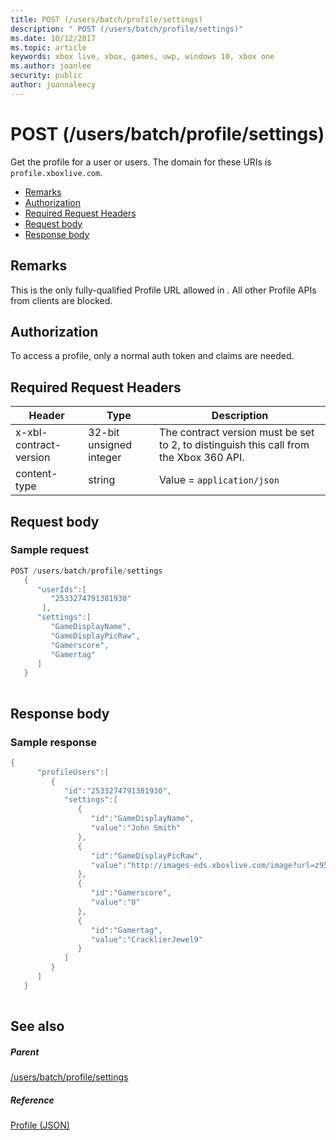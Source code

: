 ```yaml
---
title: POST (/users/batch/profile/settings)
description: " POST (/users/batch/profile/settings)"
ms.date: 10/12/2017
ms.topic: article
keywords: xbox live, xbox, games, uwp, windows 10, xbox one
ms.author: joanlee
security: public
author: joannaleecy
---
```


# POST (/users/batch/profile/settings)
Get the profile for a user or users. 
The domain for these URIs is `profile.xboxlive.com`.
 
  * [Remarks](#ID4EV)
  * [Authorization](#ID4EFB)
  * [Required Request Headers](#ID4EOB)
  * [Request body](#ID4EZC)
  * [Response body](#ID4EJD)
 
<a id="ID4EV"></a>

 
## Remarks
 
This is the only fully-qualified Profile URL allowed in . All other Profile APIs from clients are blocked.
  
<a id="ID4EFB"></a>

 
## Authorization
 
To access a profile, only a normal auth token and claims are needed.
  
<a id="ID4EOB"></a>

 
## Required Request Headers
 
| Header| Type| Description| 
| --- | --- | --- | 
| x-xbl-contract-version| 32-bit unsigned integer| The contract version must be set to 2, to distinguish this call from the Xbox 360 API.| 
| content-type| string| Value = <code>application/json</code>| 
  
<a id="ID4EZC"></a>

 
## Request body
 
<a id="ID4E6C"></a>

 
### Sample request
 

```cpp
POST /users/batch/profile/settings
   {
      "userIds":[
         "2533274791381930"
       ],
      "settings":[
         "GameDisplayName",
         "GameDisplayPicRaw",
         "Gamerscore",
         "Gamertag"
      ]
   }
      
```

   
<a id="ID4EJD"></a>

 
## Response body
 
<a id="ID4EPD"></a>

 
### Sample response
 

```cpp
{
      "profileUsers":[
         {
            "id":"2533274791381930",
            "settings":[
               {
                  "id":"GameDisplayName",
                  "value":"John Smith"
               },
               {
                  "id":"GameDisplayPicRaw",
                  "value":"http://images-eds.xboxlive.com/image?url=z951ykn43p4FqWbbFvR2Ec.8vbDhj8G2Xe7JngaTToBrrCmIEEXHC9UNrdJ6P7KIN0gxC2r1YECCd3mf2w1FDdmFCpSokJWa2z7xtVrlzOyVSc6pPRdWEXmYtpS2xE4F"
               },
               {
                  "id":"Gamerscore",
                  "value":"0"
               },
               {
                  "id":"Gamertag",
                  "value":"CracklierJewel9"
               }
            ]
         }
      ]
   }
         
```

   
<a id="ID4EZD"></a>

 
## See also
 
<a id="ID4E2D"></a>

 
##### Parent 

[/users/batch/profile/settings](uri-usersbatchprofilesettings.md)

  
<a id="ID4EFE"></a>

 
##### Reference 

[Profile (JSON)](../../json/json-profile.md)

   